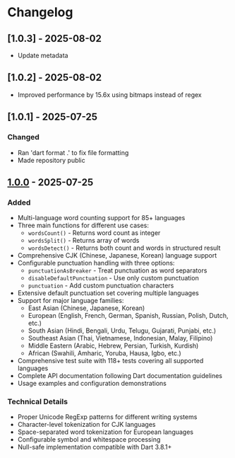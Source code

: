 # Changelog
## [1.0.3] - 2025-08-02
- Update metadata

## [1.0.2] - 2025-08-02
- Improved performance by 15.6x using bitmaps instead of regex

## [1.0.1] - 2025-07-25

### Changed
- Ran 'dart format .' to fix file formatting
- Made repository public

## [1.0.0] - 2025-07-25

### Added
- Multi-language word counting support for 85+ languages
- Three main functions for different use cases:
  - `wordsCount()` - Returns word count as integer
  - `wordsSplit()` - Returns array of words
  - `wordsDetect()` - Returns both count and words in structured result
- Comprehensive CJK (Chinese, Japanese, Korean) language support
- Configurable punctuation handling with three options:
  - `punctuationAsBreaker` - Treat punctuation as word separators
  - `disableDefaultPunctuation` - Use only custom punctuation
  - `punctuation` - Add custom punctuation characters
- Extensive default punctuation set covering multiple languages
- Support for major language families:
  - East Asian (Chinese, Japanese, Korean)
  - European (English, French, German, Spanish, Russian, Polish, Dutch, etc.)
  - South Asian (Hindi, Bengali, Urdu, Telugu, Gujarati, Punjabi, etc.)
  - Southeast Asian (Thai, Vietnamese, Indonesian, Malay, Filipino)
  - Middle Eastern (Arabic, Hebrew, Persian, Turkish, Kurdish)
  - African (Swahili, Amharic, Yoruba, Hausa, Igbo, etc.)
- Comprehensive test suite with 118+ tests covering all supported languages
- Complete API documentation following Dart documentation guidelines
- Usage examples and configuration demonstrations

### Technical Details
- Proper Unicode RegExp patterns for different writing systems
- Character-level tokenization for CJK languages
- Space-separated word tokenization for European languages
- Configurable symbol and whitespace processing
- Null-safe implementation compatible with Dart 3.8.1+

[1.0.0]: https://github.com/your-org/word_count/releases/tag/v1.0.0

